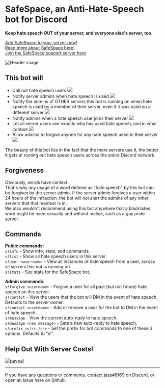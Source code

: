 # SafeSpace, an Anti-Hate-Speech bot for Discord

**Keep hate speech OUT of your server, and everyone else's server, too.**

[Add SafeSpace to your server now!](https://discordapp.com/oauth2/authorize?client_id=605039242309140483&scope=bot&permissions=76800)  
[Read more about SafeSpace here!](https://www.jasperstephenson.com/posts/safespace)  
[Join the SafeSpace support server here](https://discord.gg/Ab3mW4P)

![Header image](https://www.jasperstephenson.com/posts/safespace/headerthin.png)

## This bot will

- Call out hate speech users ![](https://www.jasperstephenson.com/posts/safespace/2.png)
- Notify server admins when hate speech is used ![](https://www.jasperstephenson.com/posts/safespace/1.png)
- Notify the admins of OTHER servers this bot is running on when hate speech is used by a member of their server, even if it was used on a different server ![](https://www.jasperstephenson.com/posts/safespace/3.png)
- Notify admins when a hate speech user joins their server ![](https://www.jasperstephenson.com/posts/safespace/4.png)
- Let all server users see exactly who has used hate speech, and in what context ![](https://www.jasperstephenson.com/posts/safespace/6.png)
- Allow admins to forgive anyone for any hate speech used in their server ![](https://www.jasperstephenson.com/posts/safespace/5.png)

The beauty of this bot lies in the fact that the more servers use it, the better it gets at rooting out hate speech users across the entire Discord network.

## Forgiveness

Obviously, words have context.  
That's why any usage of a word defined as "hate speech" by this bot can be forgiven by the server admin. If the server admin forgives a user within 24 hours of the infraction, the bot will not alert the admins of any other servers that that member is in.  
We also wouldn't recommend using this bot anywhere that a blacklisted word might be used casually and without malice, such as a gay pride server.

## Commands

**Public commands:**  
`s!info` - Show info, stats, and commands.  
`s!list` - Show all hate speech users in this server.  
`s!user <username>` - View all instances of hate speech from a user, across all servers this bot is running on.  
`s!stats` - See stats for the SafeSpace bot.

**Admin commands:**  
`s!forgive <username>` - Forgive a user for all past (but not future) hate speech on this server.  
`s!contact` - View the users that the bot will DM in the event of hate speech. Defaults to the server owner.  
`s!contact <username>` - Add or remove a user for the bot to DM in the event of hate speech.  
`s!message` - View the current auto-reply to hate speech.  
`s!message <new message>` - Sets a new auto-reply to hate speech.  
`s!prefix <s!/s-/s~>` - Set the prefix for bot commands to one of these 3 options. Defaults to "s!".

## Help Out With Server Costs!

[![paypal](https://www.paypalobjects.com/en_US/i/btn/btn_donateCC_LG.gif)](https://www.paypal.com/cgi-bin/webscr?cmd=_s-xclick&hosted_button_id=EPH9CL25C3LLA)

---

If you have any questions or comments, contact jasp#8169 on Discord, or open an Issue here on Github.
